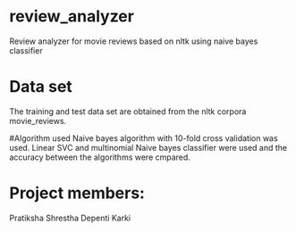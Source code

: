 # review_analyzer
Review analyzer for movie reviews based on nltk using naive bayes classifier

# Data set
The training and test data set are obtained from the nltk corpora movie_reviews.

#Algorithm used
Naive bayes algorithm with 10-fold cross validation was used. Linear SVC and multinomial Naive bayes classifier were used and the accuracy between the algorithms were cmpared.

# Project members:
Pratiksha Shrestha
Depenti Karki
